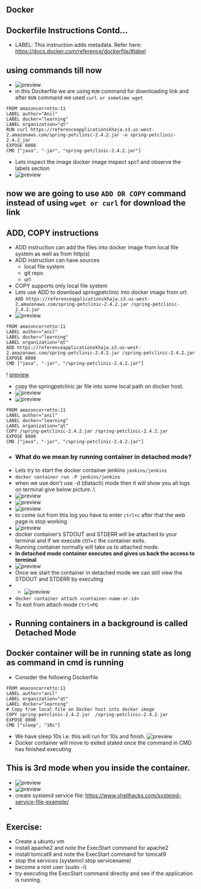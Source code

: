 ##                          Docker 

## Dockerfile Instructions Contd…

* LABEL: This instruction adds metadata. Refer here: https://docs.docker.com/reference/dockerfile/#label
## using commands till now 
* ![preview](images/104.png)
* in this Dockerfile we are using `RUN` command for downloading link and after `RUN` command we used `curl or sometime wget`
  
```
FROM amazoncorretto:11
LABEL author="Anil"
LABEL docker="learning"
LABEL organization="qt"
RUN curl https://referenceapplicationskhaja.s3.us-west-2.amazonaws.com/spring-petclinic-2.4.2.jar -o spring-petclinic-2.4.2.jar
EXPOSE 8080
CMD ["java", "-jar", "spring-petclinic-2.4.2.jar"]

```
* Lets inspect the image docker image inspect spc1 and observe the labels section
* ![preview](images/103.png)

## now we are going to use `ADD OR COPY` command instead of using `wget or curl` for download the link 

## ADD, COPY instructions

* ADD instruction can add the files into docker image from local file system as well as from http(s)
* ADD instruction can have sources 
    * local file system
    * git repo
    * url 
* COPY supports only local file system
* Lets use ADD to download springpetclinic into docker image from url: `ADD https://referenceapplicationskhaja.s3.us-west-2.amazonaws.com/spring-petclinic-2.4.2.jar /spring-petclinic-2.4.2.jar`
* ![preview](images/105.png)

```
FROM amazoncorretto:11
LABEL author="anil"
LABEL docker="learning"
LABEL organization="qt"
ADD https://referenceapplicationskhaja.s3.us-west-2.amazonaws.com/spring-petclinic-2.4.2.jar /spring-petclinic-2.4.2.jar
EXPOSE 8080
CMD ["java", "-jar", "/spring-petclinic-2.4.2.jar"] 

```
! [preview](images/106.png)

* copy the springpetclinic jar file into some local path on docker host.
* ![preview](images/108.png)
* ![preview](images/109.png)
  
```
FROM amazoncorretto:11
LABEL author="anil"
LABEL docker="learning"
LABEL organization="qt"
COPY /spring-petclinic-2.4.2.jar /spring-petclinic-2.4.2.jar
EXPOSE 8080
CMD ["java", "-jar", "/spring-petclinic-2.4.2.jar"]

```

* ### What do we mean by running container in detached mode?
* Lets try to start the docker container jenkins `jenkins/jenkins`
* `docker container run -P jenkins/jenkins`
* when we use don't use -d (diatach) mode then it will show you all logs on terminal give below picture..\
* ![preview](images/110.png)
* ![preview](images/111.png)
* ![preview](images/112.png)
* to come out from this log you have to enter `ctrl+c` after that the web page is stop working
* ![preview](images/113.png)
* docker container’s STDOUT and STDERR will be attached to your terminal and if we execute ctrl+c the container exits.
* Running container normally will take us to attached mode.
* __In detached mode container executes and gives us back the access to terminal__
* ![preview](images/114.png)
* Once we start the container in detached mode we can still view the STDOUT and STDERR by executing
* * ![preview](images/115.png)
* `docker container attach <container-name-or-id>`
* To exit from attach mode `Ctrl+PQ`
* ## Running containers in a background is called Detached Mode
## Docker container will be in running state as long as command in cmd is running

* Consider the following Dockerfile

```
FROM amazoncorretto:11
LABEL author="anil"
LABEL organization="qt"
LABEL docker="learning"
# Copy from local file on Docker host into docker image
COPY spring-petclinic-2.4.2.jar  /spring-petclinic-2.4.2.jar
EXPOSE 8080
CMD ["sleep", "10s"]

```
* We have sleep 10s i.e. this will run for 10s and finish.
![preview](images/118.png)
* Docker container will move to exited stated once the command in CMD has finished executing

## This is 3rd mode when you inside the container.
* ![preview](images/117.png)
* ![preview](images/116.png)
* create systemd service file: https://www.shellhacks.com/systemd-service-file-example/
* 

## Exercise:
  
   * Create a ubuntu vm
   * install apache2 and note the ExecStart command for apache2
   * install tomcat9 and note the ExecStart command for tomcat9
   * stop the services (systemcl stop servicename)
   * become a root user (sudo -i)
   * try executing the ExecStart command directly and see if the application is running.

